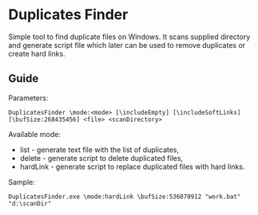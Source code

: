 # Duplicates Finder

Simple tool to find duplicate files on Windows.
It scans supplied directory and generate script file which later can be used to remove duplicates or create hard links.


## Guide

Parameters:
```
DuplicatesFinder \mode:<mode> [\includeEmpty] [\includeSoftLinks] [\bufSize:268435456] <file> <scanDirectory>
```

Available mode: 
- list - generate text file with the list of duplicates,
- delete - generate script to delete duplicated files, 
- hardLink - generate script to replace duplicated files with hard links.


Sample:
```
DuplicatesFinder.exe \mode:hardLink \bufSize:536870912 "work.bat" "d:\scanDir"
```


